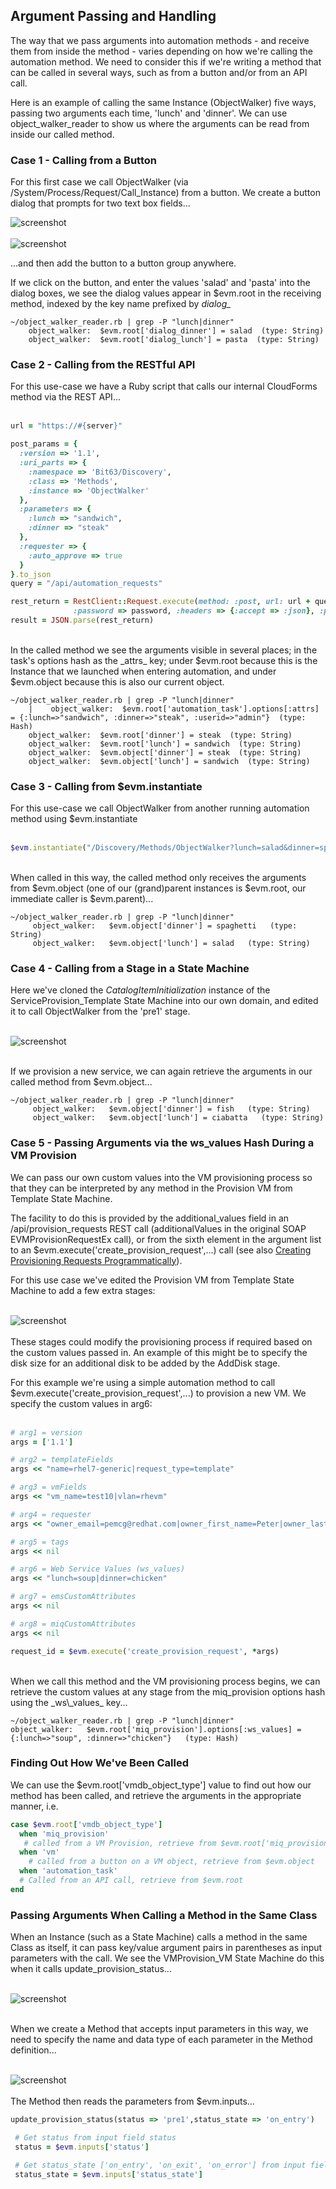 ## Argument Passing and Handling


The way that we pass arguments into automation methods - and receive them from inside the method - varies depending on how we're calling the automation method. We need to consider this if we're writing a method that can be called in several ways, such as from a button and/or from an API call.

Here is an example of calling the same Instance (ObjectWalker) five ways, passing two arguments each time, 'lunch' and 'dinner'. We can use object\_walker\_reader to show us where the arguments can be read from inside our called method.

### Case 1 -  Calling from a Button

For this first case we call ObjectWalker (via /System/Process/Request/Call_Instance) from a button. We create a button dialog that prompts for two text box fields...

![screenshot](images/screenshot2.png)
<br><br>
![screenshot](images/screenshot1.png)

...and then add the button to a button group anywhere.

If we click on the button, and enter the values 'salad' and 'pasta' into the dialog boxes, we see the dialog values appear in $evm.root in the receiving method, indexed by the key name prefixed by _dialog\__

```
~/object_walker_reader.rb | grep -P "lunch|dinner"
    object_walker:  $evm.root['dialog_dinner'] = salad  (type: String)
    object_walker:  $evm.root['dialog_lunch'] = pasta  (type: String)
```

### Case 2 - Calling from the RESTful API

For this use-case we have a Ruby script that calls our internal CloudForms method via the REST API...
<br> <br>


```ruby
url = "https://#{server}"

post_params = {
  :version => '1.1',
  :uri_parts => {
    :namespace => 'Bit63/Discovery',
    :class => 'Methods',
    :instance => 'ObjectWalker'
  },
  :parameters => {
    :lunch => "sandwich",
    :dinner => "steak"
  },
  :requester => {
    :auto_approve => true
  }
}.to_json
query = "/api/automation_requests"

rest_return = RestClient::Request.execute(method: :post, url: url + query, :user => username, \
              :password => password, :headers => {:accept => :json}, :payload => post_params, verify_ssl: false)
result = JSON.parse(rest_return)
```
<br>
In the called method we see the arguments visible in several places; in the task's options hash as the _attrs_ key; under $evm.root because this is the Instance that we launched when entering automation, and under $evm.object because this is also our current object.

```
~/object_walker_reader.rb | grep -P "lunch|dinner"
    |    object_walker:  $evm.root['automation_task'].options[:attrs] = {:lunch=>"sandwich", :dinner=>"steak", :userid=>"admin"}  (type: Hash)
    object_walker:  $evm.root['dinner'] = steak  (type: String)
    object_walker:  $evm.root['lunch'] = sandwich  (type: String)
    object_walker:  $evm.object['dinner'] = steak  (type: String)
    object_walker:  $evm.object['lunch'] = sandwich  (type: String)
```

### Case 3 - Calling from $evm.instantiate

For this use-case we call ObjectWalker from another running automation method using $evm.instantiate
<br> <br>

```ruby
$evm.instantiate("/Discovery/Methods/ObjectWalker?lunch=salad&dinner=spaghetti")
```
<br>
When called in this way, the called method only receives the arguments from $evm.object (one of our (grand)parent instances is $evm.root, our immediate caller is $evm.parent)...

```
~/object_walker_reader.rb | grep -P "lunch|dinner"
     object_walker:   $evm.object['dinner'] = spaghetti   (type: String)
     object_walker:   $evm.object['lunch'] = salad   (type: String)
```


### Case 4 - Calling from a Stage in a State Machine

Here we've cloned the _CatalogItemInitialization_ instance of the ServiceProvision\_Template State Machine into our own domain, and edited it to call ObjectWalker from the 'pre1' stage.
<br><br>

![screenshot](images/screenshot3.png)

<br>
If we provision a new service, we can again retrieve the arguments in our called method from $evm.object...

```
~/object_walker_reader.rb | grep -P "lunch|dinner"
     object_walker:   $evm.object['dinner'] = fish   (type: String)
     object_walker:   $evm.object['lunch'] = ciabatta   (type: String)
```

### Case 5 - Passing Arguments via the ws_values Hash During a VM Provision

We can pass our own custom values into the VM provisioning process so that they can be interpreted by any method in the Provision VM from Template State Machine.

The facility to do this is provided by the additional\_values field in an /api/provision_requests REST call (additionalValues in the original SOAP EVMProvisionRequestEx call), or from the sixth element in the argument list to an $evm.execute('create\_provision\_request',...) call (see also [Creating Provisioning Requests Programmatically](../chapter17.create_provision_request.md)).

For this use case we've edited the Provision VM from Template State Machine to add a few extra stages:
<br><br>

![screenshot](images/screenshot4.png)
<br><br>
These stages could modify the provisioning process if required based on the custom values passed in. An example of this might be to specify the disk size for an additional disk to be added by the AddDisk stage.

For this example we're using a simple automation method to call $evm.execute('create\_provision\_request',...) to provision a new VM. We specify the custom values in arg6:
<br><br>

```ruby
# arg1 = version
args = ['1.1']

# arg2 = templateFields
args << "name=rhel7-generic|request_type=template"

# arg3 = vmFields
args << "vm_name=test10|vlan=rhevm"

# arg4 = requester
args << "owner_email=pemcg@redhat.com|owner_first_name=Peter|owner_last_name=McGowan"

# arg5 = tags
args << nil

# arg6 = Web Service Values (ws_values)
args << "lunch=soup|dinner=chicken"

# arg7 = emsCustomAttributes
args << nil

# arg8 = miqCustomAttributes
args << nil

request_id = $evm.execute('create_provision_request', *args)
```
<br>
When we call this method and the VM provisioning process begins, we can retrieve the custom values at any stage from the miq_provision options hash using the _ws\_values_ key...

```
~/object_walker_reader.rb | grep -P "lunch|dinner"
object_walker:   $evm.root['miq_provision'].options[:ws_values] = {:lunch=>"soup", :dinner=>"chicken"}   (type: Hash)
```

### Finding Out How We've Been Called

We can use the $evm.root['vmdb\_object\_type'] value to find out how our method has been called, and retrieve the arguments in the appropriate manner, i.e.

```ruby
case $evm.root['vmdb_object_type']
  when 'miq_provision'
   # called from a VM Provision, retrieve from $evm.root['miq_provision'].options[:ws_values]
  when 'vm'
    # called from a button on a VM object, retrieve from $evm.object
  when 'automation_task'
  # Called from an API call, retrieve from $evm.root
end
```
### Passing Arguments When Calling a Method in the Same Class

When an Instance (such as a State Machine) calls a method in the same Class as itself, it can pass key/value argument pairs in parentheses as input parameters with the call. We see the VMProvision\_VM State Machine do this when it calls update\_provision\_status...
<br><br>

![screenshot](images/screenshot5.png)
<br><br>

When we create a Method that accepts input parameters in this way, we need to specify the name and data type of each parameter in the Method definition...
<br><br>

![screenshot](images/screenshot6.png)
<br><br>
The Method then reads the parameters from $evm.inputs...

```ruby
update_provision_status(status => 'pre1',status_state => 'on_entry')

 # Get status from input field status
 status = $evm.inputs['status']

 # Get status_state ['on_entry', 'on_exit', 'on_error'] from input field
 status_state = $evm.inputs['status_state']
```
